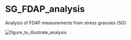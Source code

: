 # SG_FDAP_analysis
 Analysis of FDAP measurements from stress granules (SG)


![figure_to_illustrate_analysis](https://github.com/zari-ross/SG_FDAP_analysis/fig_cover_try.png?raw=true)
